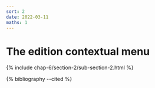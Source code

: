 ```yaml
---
sort: 2
date: 2022-03-11
maths: 1
---
```


# The edition contextual menu

{% include chap-6/section-2/sub-section-2.html %}

{% bibliography --cited %}

